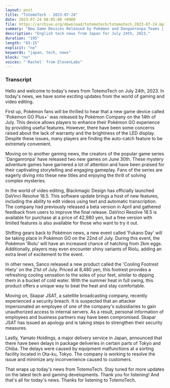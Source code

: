 ```yaml
---
layout: post
title: "TotemoTech - 2023-07-24"
date: 2023-07-24 08:05:00 +0900
file: https://archive.org/download/totemotech/totemotech_2023-07-24.mp3
summary: "New Game Devices Released by Pokémon and Danganronpa Teams | DaVinci Resolve 18.5 Officially Launched, & more…"
description: "English tech news from Japan for July 24th, 2023."
duration: "195"
length: "03:15"
explicit: "no"
keywords: "japan, tech, news"
block: "no"
voices: "'Rachel' from ElevenLabs"
---
```


### Transcript

Hello and welcome to today's news from TotemoTech on July 24th, 2023. In today's news, we have some exciting updates from the world of gaming and video editing.

First up, Pokémon fans will be thrilled to hear that a new game device called 'Pokemon GO Plus+' was released by Pokémon Company on the 14th of July. This device allows players to enhance their Pokémon GO experience by providing useful features. However, there have been some concerns raised about the lack of warranty and the brightness of the LED display. Despite these issues, many players are finding the auto-catch feature to be extremely convenient.

Moving on to another gaming news, the creators of the popular game series 'Danganronpa' have released two new games on June 30th. These mystery adventure games have garnered a lot of attention and have been praised for their captivating storytelling and engaging gameplay. Fans of the series are eagerly diving into these new titles and enjoying the thrill of solving complex mysteries.

In the world of video editing, Blackmagic Design has officially launched DaVinci Resolve 18.5. This software update brings a host of new features, including the ability to edit videos using text and automatic transcription. The company had previously released a beta version in April and gathered feedback from users to improve the final release. DaVinci Resolve 18.5 is available for purchase at a price of 42,980 yen, but a free version with limited features is also available for those who want to try it out.

Shifting gears back to Pokémon news, a new event called 'Fukano Day' will be taking place in Pokémon GO on the 22nd of July. During this event, the Pokémon 'Riolu' will have an increased chance of hatching from 2km eggs. Additionally, players may even encounter shiny variants of Riolu, adding an extra level of excitement to the event.

In other news, Sanco released a new product called the 'Cooling Footrest Hiety' on the 21st of July. Priced at 8,480 yen, this footrest provides a refreshing cooling sensation to the soles of your feet, similar to dipping them in a bucket of cold water. With the summer heat in full swing, this product offers a unique way to beat the heat and stay comfortable.

Moving on, Skapar JSAT, a satellite broadcasting company, recently experienced a security breach. It is suspected that an attacker impersonated an employee of one of the company's subsidiaries to gain unauthorized access to internal servers. As a result, personal information of employees and business partners may have been compromised. Skapar JSAT has issued an apology and is taking steps to strengthen their security measures.

Lastly, Yamato Holdings, a major delivery service in Japan, announced that there have been delays in package deliveries in certain parts of Tokyo and Chiba. The delays were caused by equipment malfunctions at a sorting facility located in Ota-ku, Tokyo. The company is working to resolve the issue and minimize any inconvenience caused to customers.

That wraps up today's news from TotemoTech. Stay tuned for more updates on the latest tech and gaming developments. Thank you for listening!   And that's all for today's news. Thanks for listening to TotemoTech.
